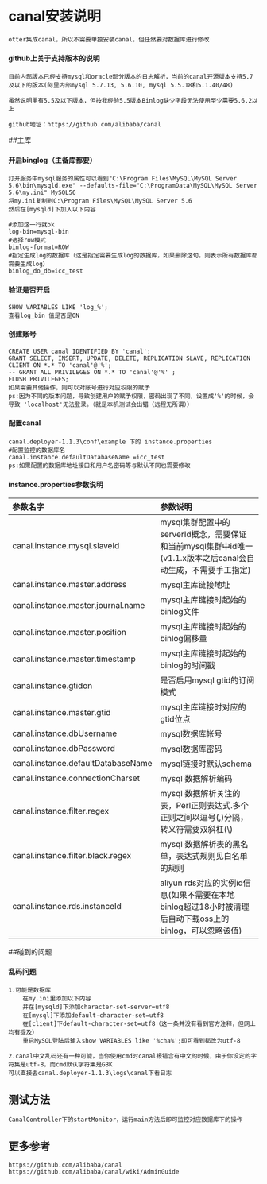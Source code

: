 # canal安装说明
    otter集成canal，所以不需要单独安装canal，但任然要对数据库进行修改
#### github上关于支持版本的说明

    目前内部版本已经支持mysql和oracle部分版本的日志解析，当前的canal开源版本支持5.7及以下的版本(阿里内部mysql 5.7.13, 5.6.10, mysql 5.5.18和5.1.40/48)

    虽然说明里有5.5及以下版本，但按我经验5.5版本Binlog缺少字段无法使用至少需要5.6.2以上
    
    github地址：https://github.com/alibaba/canal
    
##主库
#### 开启binglog（主备库都要）
    打开服务中mysql服务的属性可以看到"C:\Program Files\MySQL\MySQL Server 5.6\bin\mysqld.exe" --defaults-file="C:\ProgramData\MySQL\MySQL Server 5.6\my.ini" MySQL56
    将my.ini复制到C:\Program Files\MySQL\MySQL Server 5.6
    然后在[mysqld]下加入以下内容
    
    #添加这一行就ok
    log-bin=mysql-bin
    #选择row模式
    binlog-format=ROW
    #指定生成log的数据库（这是指定需要生成log的数据库，如果删除这句，则表示所有数据库都需要生成log）
    binlog_do_db=icc_test
    
#### 验证是否开启

    SHOW VARIABLES LIKE 'log_%';
    查看log_bin 值是否是ON
    
#### 创建账号
    CREATE USER canal IDENTIFIED BY 'canal';    
    GRANT SELECT, INSERT, UPDATE, DELETE, REPLICATION SLAVE, REPLICATION CLIENT ON *.* TO 'canal'@'%';  
    -- GRANT ALL PRIVILEGES ON *.* TO 'canal'@'%' ;  
    FLUSH PRIVILEGES; 
    如果需要其他操作，则可以对账号进行对应权限的赋予
    ps:因为不同的版本问题，导致创建用户的赋予权限，密码出现了不同，设置成'%'的时候，会导致 'localhost'无法登录。（就是本机测试会出错（远程无所谓））

#### 配置canal

    canal.deployer-1.1.3\conf\example 下的 instance.properties
    #配置监控的数据库名
    canal.instance.defaultDatabaseName =icc_test
    ps:如果配置的数据库地址接口和用户名密码等与默认不同也需要修改
 
 #### instance.properties参数说明
|参数名字|参数说明|
|:----|:----|
|canal.instance.mysql.slaveId|mysql集群配置中的serverId概念，需要保证和当前mysql集群中id唯一 (v1.1.x版本之后canal会自动生成，不需要手工指定)|
|canal.instance.master.address|mysql主库链接地址|
|canal.instance.master.journal.name|mysql主库链接时起始的binlog文件|
|canal.instance.master.position|mysql主库链接时起始的binlog偏移量|
|canal.instance.master.timestamp|mysql主库链接时起始的binlog的时间戳|
|canal.instance.gtidon|是否启用mysql gtid的订阅模式|
|canal.instance.master.gtid|mysql主库链接时对应的gtid位点|
|canal.instance.dbUsername|mysql数据库帐号|
|canal.instance.dbPassword|mysql数据库密码|
|canal.instance.defaultDatabaseName|mysql链接时默认schema|
|canal.instance.connectionCharset|mysql 数据解析编码|
|canal.instance.filter.regex|mysql 数据解析关注的表，Perl正则表达式.多个正则之间以逗号(,)分隔，转义符需要双斜杠(\\)| 
|canal.instance.filter.black.regex|mysql 数据解析表的黑名单，表达式规则见白名单的规则|
|canal.instance.rds.instanceId|aliyun rds对应的实例id信息(如果不需要在本地binlog超过18小时被清理后自动下载oss上的binlog，可以忽略该值)|

##碰到的问题
#### 乱码问题
    1.可能是数据库
        在my.ini里添加以下内容
	    并在[mysqld]下添加character-set-server=utf8
	    在[mysql]下添加default-character-set=utf8
	    在[client]下default-character-set=utf8（这一条并没有看到官方注释，但网上均有提及）
	    重启MySQL登陆后输入show VARIABLES like '%cha%';即可看到都改为utf-8
	
    2.canal中文乱码还有一种可能，当你使用cmd时canal报错含有中文的时候，由于你设定的字符集是utf-8，而cmd默认字符集是GBK
	可以直接去canal.deployer-1.1.3\logs\canal下看日志
	
## 测试方法
    CanalController下的startMonitor，运行main方法后即可监控对应数据库下的操作
    
## 更多参考
    https://github.com/alibaba/canal
    https://github.com/alibaba/canal/wiki/AdminGuide